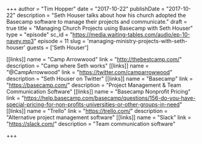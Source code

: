 +++
author = "Tim Hopper"
date = "2017-10-22"
publishDate = "2017-10-22"
description = "Seth Houser talks about how his church adopted the Basecamp software to manage their projects and communicate."
draft = true
title = "Managing Church Projects using Basecamp with Seth Houser"
type = "episode"
sc_id = "https://media.waiting-tables.com/audio/ep-10-navey.mp3"
episode = 11
slug = 'managing-ministry-projects-with-seth-houser'
guests = ['Seth Houser']

[[links]]
name = "Camp Arrowwood"
link = "http://thebestcamp.com/"
description = "Camp where Seth works"
[[links]]
name = "@CampArrowwood"
link = "https://twitter.com/camparrowwood"
description = "Seth Houser on Twitter"
[[links]]
name = "Basecamp"
link = "https://basecamp.com/"
description = "Project Management & Team Communication Software"
[[links]]
name = "Basecamp Nonprofit Pricing"
link = "https://help.basecamp.com/basecamp/questions/156-do-you-have-special-pricing-for-non-profits-universities-or-other-groups-in-need"
[[links]]
name = "Trello"
link = "https://trello.com/"
description = "Alternative project management software"
[[links]]
name = "Slack"
link = "https://slack.com/"
description = "Team communication software"

+++